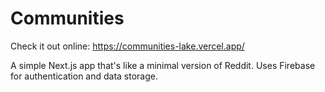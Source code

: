 # Communities

Check it out online: https://communities-lake.vercel.app/

A simple Next.js app that's like a minimal version of Reddit. Uses Firebase for authentication and data storage.
